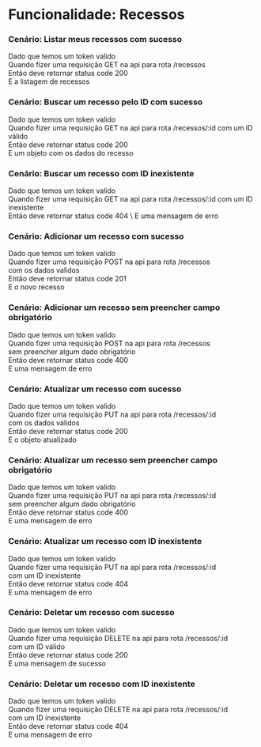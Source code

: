# Funcionalidade: Recessos

### Cenário: Listar meus recessos com sucesso

Dado que temos um token valido \
Quando fizer uma requisição GET na api para rota /recessos \
Então deve retornar status code 200 \
E a listagem de recessos

### Cenário: Buscar um recesso pelo ID com sucesso
Dado que temos um token valido \
Quando fizer uma requisição GET na api para rota /recessos/:id com um ID válido \
Então deve retornar status code 200 \
E um objeto com os dados do recesso

### Cenário: Buscar um recesso com ID inexistente
Dado que temos um token valido \
Quando fizer uma requisição GET na api para rota /recessos/:id com um ID inexistente \
Então deve retornar status code 404 \ 
E uma mensagem de erro

### Cenário: Adicionar um recesso com sucesso

Dado que temos um token valido \
Quando fizer uma requisição POST na api para rota /recessos  \
com os dados validos \
Então deve retornar status code 201 \
E o novo recesso

### Cenário: Adicionar um recesso sem preencher campo obrigatório

Dado que temos um token valido \
Quando fizer uma requisição POST na api para rota /recessos  \
sem preencher algum dado obrigatório \
Então deve retornar status code 400 \
E uma mensagem de erro

### Cenário: Atualizar um recesso com sucesso

Dado que temos um token valido \
Quando fizer uma requisição PUT na api para rota /recessos/:id  \
com os dados válidos \
Então deve retornar status code 200 \
E o objeto atualizado

### Cenário: Atualizar um recesso sem preencher campo obrigatório

Dado que temos um token valido \
Quando fizer uma requisição PUT na api para rota /recessos/:id  \
sem preencher algum dado obrigatório \
Então deve retornar status code 400 \
E uma mensagem de erro

### Cenário: Atualizar um recesso com ID inexistente

Dado que temos um token valido \
Quando fizer uma requisição PUT na api para rota /recessos/:id  \
com um ID inexistente \
Então deve retornar status code 404 \
E uma mensagem de erro

### Cenário: Deletar um recesso com sucesso

Dado que temos um token valido \
Quando fizer uma requisição DELETE na api para rota /recessos/:id  \
com um ID válido \
Então deve retornar status code 200 \
E uma mensagem de sucesso

### Cenário: Deletar um recesso com ID inexistente

Dado que temos um token valido \
Quando fizer uma requisição DELETE na api para rota /recessos/:id  \
com um ID inexistente \
Então deve retornar status code 404 \
E uma mensagem de erro